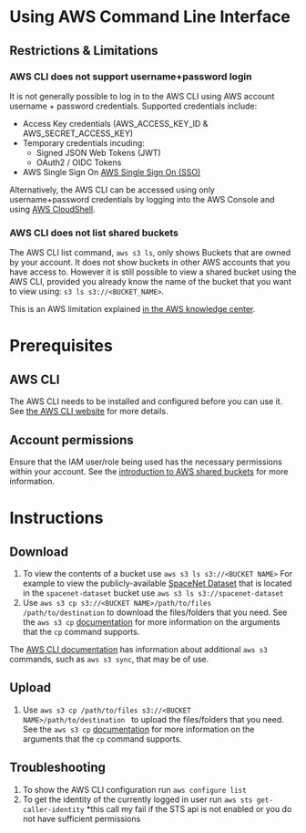 # Using AWS Command Line Interface

## Restrictions & Limitations

### AWS CLI does not support username+password login
It is not generally possible to log in to the AWS CLI using AWS account username + password credentials. Supported credentials include:

- Access Key credentials (AWS_ACCESS_KEY_ID & AWS_SECRET_ACCESS_KEY)
- Temporary credentials incuding:
  - Signed JSON Web Tokens (JWT)
  - OAuth2 / OIDC Tokens
- AWS Single Sign On [AWS Single Sign On (SSO)](https://docs.aws.amazon.com/cli/latest/userguide/cli-configure-sso.html)

Alternatively, the AWS CLI can be accessed using only username+password credentials by logging into the AWS Console and using [AWS CloudShell](https://aws.amazon.com/cloudshell/).


### AWS CLI does not list shared buckets
The AWS CLI list command, `aws s3 ls`, only shows Buckets that are owned by your account. It does not show buckets in other AWS accounts that you have access to. However it is still possible to view a shared bucket using the AWS CLI, provided you already know the name of the bucket that you want to view using: `s3 ls s3://<BUCKET_NAME>`.

This is an AWS limitation explained [in the AWS knowledge center](https://aws.amazon.com/premiumsupport/knowledge-center/s3-bucket-cross-account-access/).

# Prerequisites

## AWS CLI

The AWS CLI needs to be installed and configured before you can use it. See [the AWS CLI website](https://aws.amazon.com/cli/) for more details.

## Account permissions

Ensure that the IAM user/role being used has the necessary permissions within your account. See the [introduction to AWS shared buckets](../README.md) for more information.

# Instructions

## Download

1. To view the contents of a bucket use `aws s3 ls s3://<BUCKET NAME>`
  For example to view the publicly-available [SpaceNet Dataset](https://registry.opendata.aws/spacenet/) that is located in the `spacenet-dataset` bucket use `aws s3 ls s3://spacenet-dataset`
1. Use `aws s3 cp s3://<BUCKET NAME>/path/to/files /path/to/destination` to download the files/folders that you need. See the `aws s3 cp` [documentation](https://awscli.amazonaws.com/v2/documentation/api/latest/reference/s3/cp.html) for more information on the arguments that the `cp` command supports.

The [AWS CLI documentation](https://awscli.amazonaws.com/v2/documentation/api/latest/reference/s3/index.html#available-commands) has information about additional `aws s3` commands, such as `aws s3 sync`, that may be of use.

## Upload

1. Use `aws s3 cp /path/to/files s3://<BUCKET NAME>/path/to/destination ` to upload the files/folders that you need. See the `aws s3 cp` [documentation](https://awscli.amazonaws.com/v2/documentation/api/latest/reference/s3/cp.html) for more information on the arguments that the `cp` command supports.
  
## Troubleshooting

1. To show the AWS CLI configuration run `aws configure list`
1. To get the identity of the currently logged in user run
 `aws sts get-caller-identity` *this call my fail if the STS api is not enabled or you do not have sufficient permissions